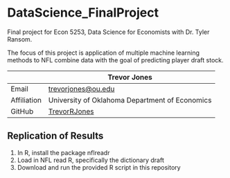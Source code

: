 # DataScience_FinalProject
Final project for Econ 5253, Data Science for Economists with Dr. Tyler Ransom. 

The focus of this project is application of multiple machine learning methods to NFL combine data with the goal of predicting player draft stock. 

|  | Trevor Jones |
|--------------|--------------------------------------------------------------|
| Email | [trevorjones@ou.edu](mailto:trevorjones@ou.edu) |
| Affiliation | University of Oklahoma Department of Economics|
| GitHub | [TrevorRJones](https://github.com/TrevorRJones) |

## Replication of Results ##
1. In R, install the package nflreadr
2. Load in NFL read R, specifically the dictionary draft
3. Download and run the provided R script in this repository
